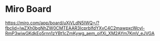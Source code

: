 #  Miro Board

https://miro.com/app/board/uXjVLdN5IWQ=/?fbclid=IwZXh0bgNhZW0CMTEAAR3IcprblfdYXvC4C2mawpxcWcyl-RmP3wiwGKdkEo5rnn1zYBt1cZmKywg_aem_oifXi_XM2AYm7KmV_eJVGA
